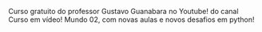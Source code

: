 Curso gratuito do professor Gustavo Guanabara no Youtube! do canal Curso em vídeo!
Mundo 02, com novas aulas e novos desafios em python!
